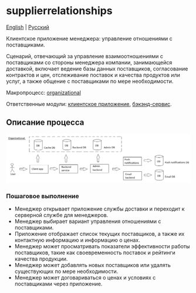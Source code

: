 # supplierrelationships

[English](supplierrelationships.md) | [Русский](supplierrelationships.ru.md)

Клиентское приложение менеджера: управление отношениями с поставщиками.

Сценарий, отвечающий за управление взаимоотношениями с поставщиками со стороны менеджера компании, занимающейся доставкой, включает ведение базы данных поставщиков, согласование контрактов и цен, отслеживание поставок и качества продуктов или услуг, а также общение с поставщиками по мере необходимости.

Макропроцесс: [organizational](../../macroprocesses/organizational.ru.md)

Ответственные модули: [клиентское приложение](../../frontend/managerclient.md), [бэкэнд-сервис](../../backend/managerbackend.md).

## Описание процесса

![organizational_overall](../../img/organizational_overall.png)

### Пошаговое выполнение

- Менеджер открывает приложение службы доставки и переходит к серверной службе для менеджеров.
- Менеджер выбирает вариант управления отношениями с поставщиками.
- Приложение отображает список текущих поставщиков, а также их контактную информацию и информацию о ценах.
- Менеджер может просматривать показатели эффективности работы поставщиков, такие как своевременность поставок и рейтинги качества продукции.
- Менеджер может добавлять новых поставщиков или удалять существующих по мере необходимости.
- Менеджер может договариваться о ценах и условиях с поставщиками через приложение.
